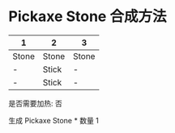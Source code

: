 # Pickaxe Stone 合成方法

|1|2|3|
|----|-----|-----|
|Stone|Stone|Stone|
|-|Stick|-|
|-|Stick|-|

是否需要加热: 否

生成 Pickaxe Stone \* 数量 1
<br/> <br/> <br/> 

